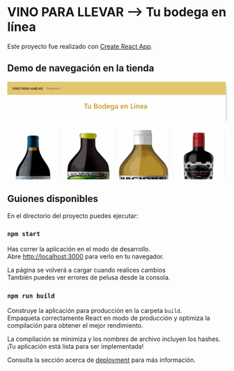 # VINO PARA LLEVAR --> Tu bodega en línea

Este proyecto fue realizado con [Create React App](https://github.com/facebook/create-react-app).

## Demo de navegación en la tienda

![](/gifprueba.gif "")

## Guiones disponibles

En el directorio del proyecto puedes ejecutar:

### `npm start`

Has correr la aplicación en el modo de desarrollo.\
Abre [http://localhost:3000](http://localhost:3000) para verlo en tu navegador.

La página se volverá a cargar cuando realices cambios\
También puedes ver errores de pelusa desde la consola.

### `npm run build`

Construye la aplicación para producción en la carpeta `build`.\
Empaqueta correctamente React en modo de producción y optimiza la compilación para obtener el mejor rendimiento.

La compilación se minimiza y los nombres de archivo incluyen los hashes.\
¡Tu aplicación está lista para ser implementada!

Consulta la sección acerca de [deployment](https://facebook.github.io/create-react-app/docs/deployment) para más información.

